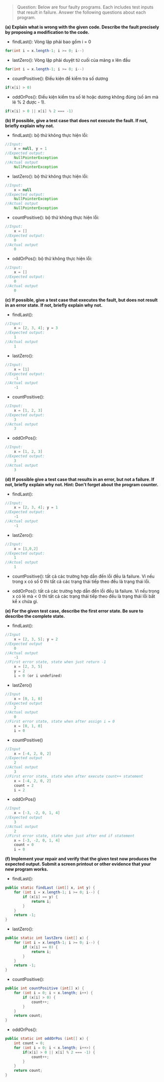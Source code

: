 > Question: Below are four faulty programs. Each includes test inputs that result in failure. Answer the following questions about each program.

**(a) Explain what is wrong with the given code. Describe the fault precisely by proposing a modification to the code.**

- findLast(): Vòng lặp phải bao gồm i = 0

```java
for(int i = x.length-1; i >= 0; i--)
```

- lastZero(): Vòng lặp phải duyệt từ cuối của mảng x lên đầu

```java
for(int i = x.length-1; i >= 0; i--)
```

- countPositive(): Điều kiện để kiểm tra số dương

```java
if(x[i] > 0)
```

- oddOrPos(): Điều kiện kiểm tra số lẻ hoặc dương không đúng (số âm mà lẻ % 2 được - 1).

```java
if(x[i] > 0 || x[i] % 2 === -1)
```

**(b) If possible, give a test case that does not execute the fault. If not, briefly explain why not.**

- findLast(): bộ thử không thực hiện lỗi:

```java
//Input:
    x = null, y = 1
//Expected output:
    NullPointerException
//Actual output
    NullPointerException
```

- lastZero(): bộ thử không thực hiện lỗi:

```java
//Input:
    x = null
//Expected output:
    NullPointerException
//Actual output
    NullPointerException
```

- countPositive(): bộ thử không thực hiện lỗi:

```java
//Input:
    x = []
//Expected output:
    0
//Actual output
    0
```

- oddOrPos(): bộ thử không thực hiện lỗi:

```java
//Input:
    x = []
//Expected output:
    0
//Actual output
    0
```

**(c) If possible, give a test case that executes the fault, but does not result in an error state. If not, briefly explain why not.**

- findLast():

```java
//Input:
    x = [2, 3, 4]; y = 3
//Expected output:
    1
//Actual output
    1
```

- lastZero():

```java
//Input:
    x = [1]
//Expected output:
    -1
//Actual output
    -1
```

- countPositive():

```java
//Input:
    x = [1, 2, 3]
//Expected output:
    3
//Actual output
    3
```

- oddOrPos():

```java
//Input:
    x = [1, 2, 3]
//Expected output:
    3
//Actual output
    3
```

**(d) If possible give a test case that results in an error, but not a failure. If not, briefly explain why not. Hint: Don’t forget about the program counter.**

- findLast():

```java
//Input:
    x = [2, 3, 4]; y = 1
//Expected output:
    -1
//Actual output
    -1
```

- lastZero():

```java
//Input:
    x = [1,0,2]
//Expected output:
    1
//Actual output
    1
```

- countPositive(): tất cả các trường hợp dẫn đến lỗi đều là failure. Vì nếu trong x có số 0 thì tất cả các trạng thái tiếp theo đều là trạng thái lỗi.

- oddOrPos(): tất cả các trường hợp dẫn đến lỗi đều là failure. Vì nếu trong x có lẻ mà < 0 thì tất cả các trạng thái tiếp theo đều là trạng thái lỗi bất kể x chứa gì.

**(e) For the given test case, describe the first error state. Be sure to describe the complete state.**

- findLast():

```java
//Input
    x = [2, 3, 5]; y = 2
//Expected output
    0
//Actual output
    -1
//First error state, state when just return -1
    x = [2, 3, 5]
    y = 2
    i = 0 (or i undefined)
```

- lastZero()

```java
//Input
    x = [0, 1, 0]
//Expected output
    2
//Actual output
    0
//First error state, state when after assign i = 0
    x = [0, 1, 0]
    i = 0
```

- countPositive()

```java
//Input
    x = [-4, 2, 0, 2]
//Expected output
    2
//Actual output
    3
//First error state, state when after execute count++ statement
    x = [-4, 2, 0, 2]
    count = 2
    i = 2
```

- oddOrPos()

```java
//Input
    x = [-3, -2, 0, 1, 4]
//Expected output
    3
//Actual output
    2
//First error state, state when just after end if statement
    x = [-3, -2, 0, 1, 4]
    count = 0
    i = 0
```

**(f) Implement your repair and verify that the given test now produces the expected output. Submit a screen printout or other evidence that your new program works.**

- findLast():

```java
public static findLast (int[] x, int y) {
    for (int i = x.length-1; i >= 0; i--) {
        if (x[i] == y) {
            return i;
        }
    }
    return -1;
}
```

- lastZero():

```java
public static int lastZero (int[] x) {
    for (int i = x.length-1; i >= 0; i--) {
        if (x[i] == 0) {
            return i;
        }
    }
    return -1;
}
```

- countPositive():

```java
public int countPositive (int[] x) {
    for (int i = 0; i < x.length; i++) {
        if (x[i] > 0) {
            count++;
        }
    }
    return count;
}
```

- oddOrPos():

```java
public static int oddOrPos (int[] x) {
    int count = 0;
    for (int i = 0; i < x.length; i++>) {
        if(x[i] > 0 || x[i] % 2 === -1) {
            count++;
        }
    }
    return count;
}
```

